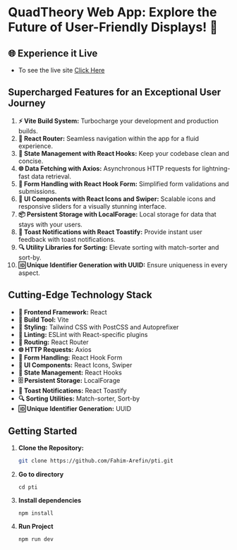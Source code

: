 # QuadTheory Web App: Explore the Future of User-Friendly Displays! 🚀

## 🌐 Experience it Live

- To see the live site [Click Here](https://pti-website.netlify.app/)

## Supercharged Features for an Exceptional User Journey

1. **⚡ Vite Build System:** Turbocharge your development and production builds.
2. **🔄 React Router:** Seamless navigation within the app for a fluid experience.
3. **🧠 State Management with React Hooks:** Keep your codebase clean and concise.
4. **🌐 Data Fetching with Axios:** Asynchronous HTTP requests for lightning-fast data retrieval.
5. **📝 Form Handling with React Hook Form:** Simplified form validations and submissions.
6. **🎨 UI Components with React Icons and Swiper:** Scalable icons and responsive sliders for a visually stunning interface.
7. **📦 Persistent Storage with LocalForage:** Local storage for data that stays with your users.
8. **🍞 Toast Notifications with React Toastify:** Provide instant user feedback with toast notifications.
9. **🔍 Utility Libraries for Sorting:** Elevate sorting with match-sorter and sort-by.
10. **🆔 Unique Identifier Generation with UUID:** Ensure uniqueness in every aspect.

## Cutting-Edge Technology Stack

- **🚀 Frontend Framework:** React
- **🔧 Build Tool:** Vite
- **🎨 Styling:** Tailwind CSS with PostCSS and Autoprefixer
- **🧹 Linting:** ESLint with React-specific plugins
- **🔗 Routing:** React Router
- **🌐 HTTP Requests:** Axios
- **📝 Form Handling:** React Hook Form
- **🎉 UI Components:** React Icons, Swiper
- **🧠 State Management:** React Hooks
- **🗄️ Persistent Storage:** LocalForage
- **🍞 Toast Notifications:** React Toastify
- **🔍 Sorting Utilities:** Match-sorter, Sort-by
- **🆔 Unique Identifier Generation:** UUID

## Getting Started

1. **Clone the Repository:**
   ```bash
   git clone https://github.com/Fahim-Arefin/pti.git
   ```
2. **Go to directory**
   ```
   cd pti
   ```
3. **Install dependencies**

   ```
   npm install
   ```

4. **Run Project**

   ```
   npm run dev
   ```
